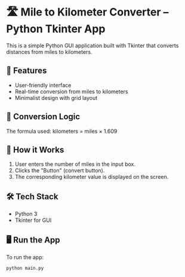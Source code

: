 # 🛣️ Mile to Kilometer Converter – Python Tkinter App

This is a simple Python GUI application built with Tkinter that converts distances from miles to kilometers.

## 🚀 Features

- User-friendly interface
- Real-time conversion from miles to kilometers
- Minimalist design with grid layout

## 📐 Conversion Logic

The formula used:
kilometers = miles × 1.609



## 🧠 How it Works

1. User enters the number of miles in the input box.
2. Clicks the "Button" (convert button).
3. The corresponding kilometer value is displayed on the screen.

## 🛠️ Tech Stack

- Python 3
- Tkinter for GUI

## 🖥️ Run the App

To run the app:

```bash
python main.py
